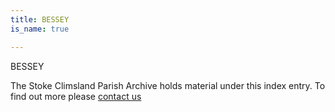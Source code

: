 ```yaml
---
title: BESSEY
is_name: true

---
```


BESSEY


The Stoke Climsland Parish Archive holds material under this index entry. To find out more please [contact us](/contact/)
